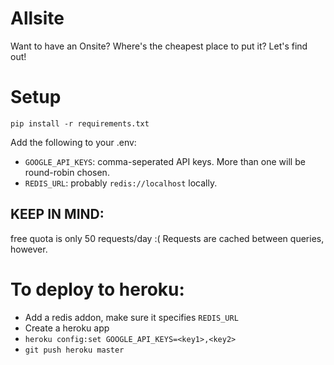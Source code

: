 # Allsite
Want to have an Onsite? Where's the cheapest place to put it? Let's find out!

# Setup

`pip install -r requirements.txt`

Add the following to your .env:

* `GOOGLE_API_KEYS`: comma-seperated API keys. More than one will be round-robin chosen.
* `REDIS_URL`: probably `redis://localhost` locally.

## KEEP IN MIND:

free quota is only 50 requests/day :( Requests are cached between queries, however.

# To deploy to heroku:

* Add a redis addon, make sure it specifies `REDIS_URL`
* Create a heroku app
* `heroku config:set GOOGLE_API_KEYS=<key1>,<key2>`
* `git push heroku master`
